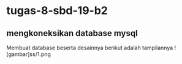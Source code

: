 # tugas-8-sbd-19-b2
## mengkoneksikan database mysql


Membuat database beserta desainnya
berikut adalah tampilannya
![gambar]ss/1.png